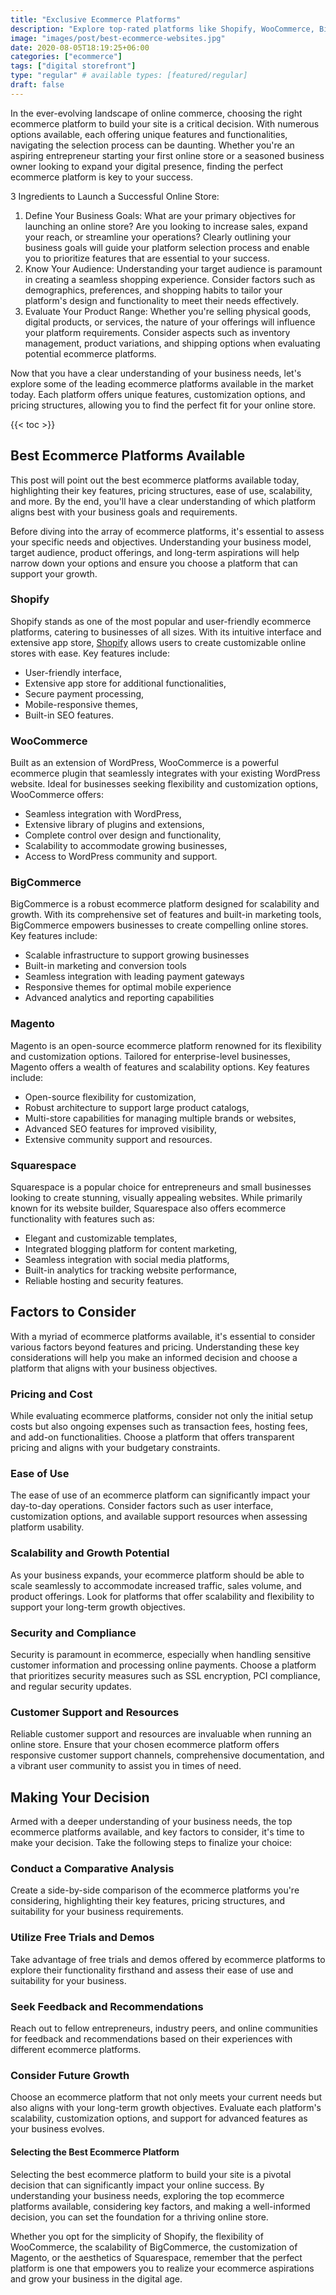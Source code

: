 ```yaml
---
title: "Exclusive Ecommerce Platforms"
description: "Explore top-rated platforms like Shopify, WooCommerce, BigCommerce, and Magento. Find the perfect fit to launch, manage, and scale your online store with ease."
image: "images/post/best-ecommerce-websites.jpg"
date: 2020-08-05T18:19:25+06:00
categories: ["ecommerce"]
tags: ["digital storefront"]
type: "regular" # available types: [featured/regular]
draft: false
---
```


In the ever-evolving landscape of online commerce, choosing the right ecommerce platform to build your site is a critical decision. With numerous options available, each offering unique features and functionalities, navigating the selection process can be daunting. Whether you're an aspiring entrepreneur starting your first online store or a seasoned business owner looking to expand your digital presence, finding the perfect ecommerce platform is key to your success.

3 Ingredients to Launch a Successful Online Store:

1. Define Your Business Goals: What are your primary objectives for launching an online store? Are you looking to increase sales, expand your reach, or streamline your operations? Clearly outlining your business goals will guide your platform selection process and enable you to prioritize features that are essential to your success.
2. Know Your Audience: Understanding your target audience is paramount in creating a seamless shopping experience. Consider factors such as demographics, preferences, and shopping habits to tailor your platform's design and functionality to meet their needs effectively.
3. Evaluate Your Product Range: Whether you're selling physical goods, digital products, or services, the nature of your offerings will influence your platform requirements. Consider aspects such as inventory management, product variations, and shipping options when evaluating potential ecommerce platforms.

Now that you have a clear understanding of your business needs, let's explore some of the leading ecommerce platforms available in the market today. Each platform offers unique features, customization options, and pricing structures, allowing you to find the perfect fit for your online store.

{{< toc >}}

## Best Ecommerce Platforms Available

This post will point out the best ecommerce platforms available today, highlighting their key features, pricing structures, ease of use, scalability, and more. By the end, you'll have a clear understanding of which platform aligns best with your business goals and requirements.

Before diving into the array of ecommerce platforms, it's essential to assess your specific needs and objectives. Understanding your business model, target audience, product offerings, and long-term aspirations will help narrow down your options and ensure you choose a platform that can support your growth.

### Shopify

Shopify stands as one of the most popular and user-friendly ecommerce platforms, catering to businesses of all sizes. With its intuitive interface and extensive app store, [Shopify](/blog/sell-on-shopify) allows users to create customizable online stores with ease. Key features include:

- User-friendly interface,
- Extensive app store for additional functionalities,
- Secure payment processing,
- Mobile-responsive themes,
- Built-in SEO features.

### WooCommerce

Built as an extension of WordPress, WooCommerce is a powerful ecommerce plugin that seamlessly integrates with your existing WordPress website. Ideal for businesses seeking flexibility and customization options, WooCommerce offers:

- Seamless integration with WordPress,
- Extensive library of plugins and extensions,
- Complete control over design and functionality,
- Scalability to accommodate growing businesses,
- Access to WordPress community and support.

### BigCommerce

BigCommerce is a robust ecommerce platform designed for scalability and growth. With its comprehensive set of features and built-in marketing tools, BigCommerce empowers businesses to create compelling online stores. Key features include:

- Scalable infrastructure to support growing businesses
- Built-in marketing and conversion tools
- Seamless integration with leading payment gateways
- Responsive themes for optimal mobile experience
- Advanced analytics and reporting capabilities

### Magento

Magento is an open-source ecommerce platform renowned for its flexibility and customization options. Tailored for enterprise-level businesses, Magento offers a wealth of features and scalability options. Key features include:

- Open-source flexibility for customization,
- Robust architecture to support large product catalogs,
- Multi-store capabilities for managing multiple brands or websites,
- Advanced SEO features for improved visibility,
- Extensive community support and resources.

### Squarespace

Squarespace is a popular choice for entrepreneurs and small businesses looking to create stunning, visually appealing websites. While primarily known for its website builder, Squarespace also offers ecommerce functionality with features such as:

- Elegant and customizable templates,
- Integrated blogging platform for content marketing,
- Seamless integration with social media platforms,
- Built-in analytics for tracking website performance,
- Reliable hosting and security features.

## Factors to Consider

With a myriad of ecommerce platforms available, it's essential to consider various factors beyond features and pricing. Understanding these key considerations will help you make an informed decision and choose a platform that aligns with your business objectives.

### Pricing and Cost

While evaluating ecommerce platforms, consider not only the initial setup costs but also ongoing expenses such as transaction fees, hosting fees, and add-on functionalities. Choose a platform that offers transparent pricing and aligns with your budgetary constraints.

### Ease of Use

The ease of use of an ecommerce platform can significantly impact your day-to-day operations. Consider factors such as user interface, customization options, and available support resources when assessing platform usability.

### Scalability and Growth Potential

As your business expands, your ecommerce platform should be able to scale seamlessly to accommodate increased traffic, sales volume, and product offerings. Look for platforms that offer scalability and flexibility to support your long-term growth objectives.

### Security and Compliance

Security is paramount in ecommerce, especially when handling sensitive customer information and processing online payments. Choose a platform that prioritizes security measures such as SSL encryption, PCI compliance, and regular security updates.

### Customer Support and Resources

Reliable customer support and resources are invaluable when running an online store. Ensure that your chosen ecommerce platform offers responsive customer support channels, comprehensive documentation, and a vibrant user community to assist you in times of need.

## Making Your Decision

Armed with a deeper understanding of your business needs, the top ecommerce platforms available, and key factors to consider, it's time to make your decision. Take the following steps to finalize your choice:

### Conduct a Comparative Analysis

Create a side-by-side comparison of the ecommerce platforms you're considering, highlighting their key features, pricing structures, and suitability for your business requirements.

### Utilize Free Trials and Demos

Take advantage of free trials and demos offered by ecommerce platforms to explore their functionality firsthand and assess their ease of use and suitability for your business.

### Seek Feedback and Recommendations

Reach out to fellow entrepreneurs, industry peers, and online communities for feedback and recommendations based on their experiences with different ecommerce platforms.

### Consider Future Growth

Choose an ecommerce platform that not only meets your current needs but also aligns with your long-term growth objectives. Evaluate each platform's scalability, customization options, and support for advanced features as your business evolves.

#### Selecting the Best Ecommerce Platform

Selecting the best ecommerce platform to build your site is a pivotal decision that can significantly impact your online success. By understanding your business needs, exploring the top ecommerce platforms available, considering key factors, and making a well-informed decision, you can set the foundation for a thriving online store.

Whether you opt for the simplicity of Shopify, the flexibility of WooCommerce, the scalability of BigCommerce, the customization of Magento, or the aesthetics of Squarespace, remember that the perfect platform is one that empowers you to realize your ecommerce aspirations and grow your business in the digital age.
